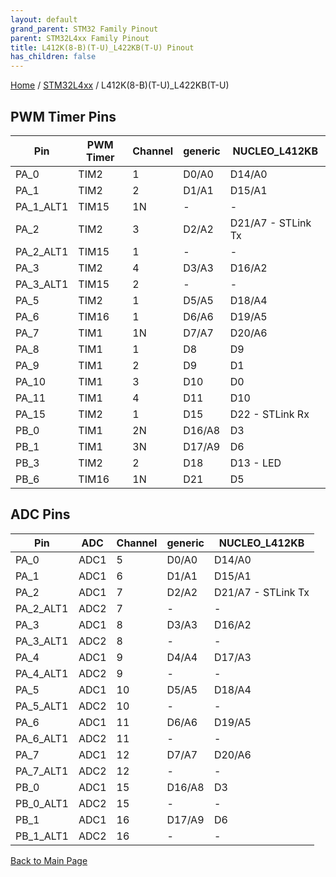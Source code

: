 ```yaml
---
layout: default
grand_parent: STM32 Family Pinout
parent: STM32L4xx Family Pinout
title: L412K(8-B)(T-U)_L422KB(T-U) Pinout
has_children: false
---
```


[Home](../../index) / [STM32L4xx](../index) / L412K(8-B)(T-U)_L422KB(T-U)

## PWM Timer Pins

| Pin | PWM Timer | Channel | generic | NUCLEO_L412KB |
| --- | --- | --- | --- | --- |
| PA_0 | TIM2 | 1 | D0/A0 | D14/A0 |
| PA_1 | TIM2 | 2 | D1/A1 | D15/A1 |
| PA_1_ALT1 | TIM15 | 1N | - | - |
| PA_2 | TIM2 | 3 | D2/A2 | D21/A7 - STLink Tx |
| PA_2_ALT1 | TIM15 | 1 | - | - |
| PA_3 | TIM2 | 4 | D3/A3 | D16/A2 |
| PA_3_ALT1 | TIM15 | 2 | - | - |
| PA_5 | TIM2 | 1 | D5/A5 | D18/A4 |
| PA_6 | TIM16 | 1 | D6/A6 | D19/A5 |
| PA_7 | TIM1 | 1N | D7/A7 | D20/A6 |
| PA_8 | TIM1 | 1 | D8 | D9 |
| PA_9 | TIM1 | 2 | D9 | D1 |
| PA_10 | TIM1 | 3 | D10 | D0 |
| PA_11 | TIM1 | 4 | D11 | D10 |
| PA_15 | TIM2 | 1 | D15 | D22 - STLink Rx |
| PB_0 | TIM1 | 2N | D16/A8 | D3 |
| PB_1 | TIM1 | 3N | D17/A9 | D6 |
| PB_3 | TIM2 | 2 | D18 | D13 - LED |
| PB_6 | TIM16 | 1N | D21 | D5 |


## ADC Pins

| Pin | ADC | Channel | generic | NUCLEO_L412KB |
| --- | --- | --- | --- | --- |
| PA_0 | ADC1 | 5 | D0/A0 | D14/A0 |
| PA_1 | ADC1 | 6 | D1/A1 | D15/A1 |
| PA_2 | ADC1 | 7 | D2/A2 | D21/A7 - STLink Tx |
| PA_2_ALT1 | ADC2 | 7 | - | - |
| PA_3 | ADC1 | 8 | D3/A3 | D16/A2 |
| PA_3_ALT1 | ADC2 | 8 | - | - |
| PA_4 | ADC1 | 9 | D4/A4 | D17/A3 |
| PA_4_ALT1 | ADC2 | 9 | - | - |
| PA_5 | ADC1 | 10 | D5/A5 | D18/A4 |
| PA_5_ALT1 | ADC2 | 10 | - | - |
| PA_6 | ADC1 | 11 | D6/A6 | D19/A5 |
| PA_6_ALT1 | ADC2 | 11 | - | - |
| PA_7 | ADC1 | 12 | D7/A7 | D20/A6 |
| PA_7_ALT1 | ADC2 | 12 | - | - |
| PB_0 | ADC1 | 15 | D16/A8 | D3 |
| PB_0_ALT1 | ADC2 | 15 | - | - |
| PB_1 | ADC1 | 16 | D17/A9 | D6 |
| PB_1_ALT1 | ADC2 | 16 | - | - |


[Back to Main Page](../../index)